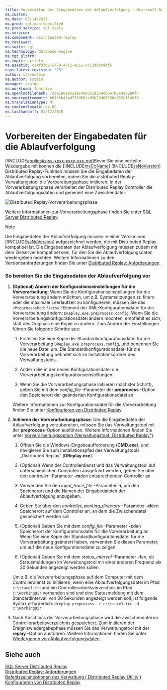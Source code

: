 ```yaml
---
title: Vorbereiten der Eingabedaten der Ablaufverfolgung | Microsoft Docs
ms.custom: 
ms.date: 03/14/2017
ms.prod: sql-non-specified
ms.prod_service: sql-tools
ms.service: 
ms.component: distributed-replay
ms.reviewer: 
ms.suite: sql
ms.technology: database-engine
ms.tgt_pltfrm: 
ms.topic: article
ms.assetid: c14fd3d2-5770-47c2-a851-cc13ddbc9bf5
caps.latest.revision: "23"
author: stevestein
ms.author: sstein
manager: craigg
ms.workload: Inactive
ms.openlocfilehash: 7cda1a0a932a914e85618359cb067b2e4da2a0f7
ms.sourcegitcommit: b6116b434d737d661c09b78d0f798c652cf149f3
ms.translationtype: MT
ms.contentlocale: de-DE
ms.lasthandoff: 01/17/2018
---
```

# <a name="prepare-the-input-trace-data"></a>Vorbereiten der Eingabedaten für die Ablaufverfolgung
[!INCLUDE[appliesto-ss-xxxx-xxxx-xxx-md](../../includes/appliesto-ss-xxxx-xxxx-xxx-md.md)]Bevor Sie eine verteilte Wiedergabe mit können die [!INCLUDE[msCoName](../../includes/msconame-md.md)] [!INCLUDE[ssNoVersion](../../includes/ssnoversion-md.md)] Distributed Replay-Funktion müssen Sie die Eingabedaten der Ablaufverfolgung vorbereiten, indem Sie die distributed Replay-Verwaltungstool die Vorbereitungsphase initiieren. In der Vorverarbeitungsphase verarbeitet der Distributed Replay Controller die Ablaufverfolgungsdaten und generiert eine Zwischendatei:  
  
 ![Distributed Replay-Vorverarbeitungsphase](../../tools/distributed-replay/media/preprocess.gif "Distributed Replay-Vorverarbeitungsphase")  
  
 Weitere Informationen zur Vorverarbeitungsphase finden Sie unter [SQL Server Distributed Replay](../../tools/distributed-replay/sql-server-distributed-replay.md).  
  
> [!NOTE]  
>  Die Eingabedaten der Ablaufverfolgung müssen in einer Version von [!INCLUDE[ssNoVersion](../../includes/ssnoversion-md.md)] aufgezeichnet werden, die mit Distributed Replay kompatibel ist. Die Eingabedaten der Ablaufverfolgung müssen zudem mit dem Zielserver kompatibel sein, für den Sie die Ablaufverfolgungsdaten wiedergeben möchten. Weitere Informationen zu den Versionsanforderungen finden Sie unter [Distributed Replay: Anforderungen](../../tools/distributed-replay/distributed-replay-requirements.md).  
  
### <a name="to-prepare-the-input-trace-data"></a>So bereiten Sie die Eingabedaten der Ablaufverfolgung vor  
  
1.  **(Optional) Ändern der Konfigurationseinstellungen für die Vorverarbeitung**: Wenn Sie die Konfigurationseinstellungen für die Vorverarbeitung ändern möchten, um z.B. Systemsitzungen zu filtern oder die maximale Leerlaufzeit zu konfigurieren, müssen Sie das `<PreprocessModifiers>` -Element der XML-Konfigurationsdatei für die Vorverarbeitung ändern: `DReplay.exe.preprocess.config`. Wenn Sie die Vorverarbeitungskonfigurationsdatei ändern möchten, empfiehlt es sich, statt des Originals eine Kopie zu ändern. Zum Ändern der Einstellungen führen Sie folgende Schritte aus:  
  
    1.  Erstellen Sie eine Kopie der Standardkonfigurationsdatei für die Vorverarbeitung `DReplay.exe.preprocess.config`, und benennen Sie die neue Datei um. Die Standardkonfigurationsdatei für die Vorverarbeitung befindet sich im Installationsordner des Verwaltungstools.  
  
    2.  Ändern Sie in der neuen Konfigurationsdatei die Vorverarbeitungskonfigurationseinstellungen.  
  
    3.  Wenn Sie die Vorverarbeitungsphase initiieren (nächster Schritt), geben Sie mit dem *config_file* -Parameter der **preprocess** -Option den Speicherort der geänderten Konfigurationsdatei an.  
  
     Weitere Informationen zur Konfigurationsdatei für die Vorverarbeitung finden Sie unter [Konfigurieren von Distributed Replay](../../tools/distributed-replay/configure-distributed-replay.md).  
  
2.  **Initiieren der Vorverarbeitungsphase**: Um die Eingabedaten der Ablaufverfolgung vorzubereiten, müssen Sie das Verwaltungstool mit der **preprocess**-Option ausführen. Weitere Informationen finden Sie unter [Vorverarbeitungsoption &#40;Verwaltungstool „Distributed Replay“&#41;](../../tools/distributed-replay/preprocess-option-distributed-replay-administration-tool.md).  
  
    1.  Öffnen Sie die Windows-Eingabeaufforderung (**CMD.exe**), und navigieren Sie zum Installationspfad des Verwaltungstools „Distributed Replay“ (**DReplay.exe**).  
  
    2.  (Optional) Wenn der Controllerdienst und das Verwaltungstool auf unterschiedlichen Computern ausgeführt werden, geben Sie über den *controller* -Parameter **-m**den entsprechenden Controller an.  
  
    3.  Verwenden Sie den *input_trace_file* -Parameter **-i**, um den Speicherort und die Namen der Eingabedateien der Ablaufverfolgung anzugeben.  
  
    4.  Geben Sie über den *controller_working_directory* -Parameter **-d**den Speicherort auf dem Controller an, an dem die Zwischendatei gespeichert werden soll.  
  
    5.  (Optional) Geben Sie mit dem *config_file* -Parameter **-c**den Speicherort der Konfigurationsdatei für die Vorverarbeitung an. Wenn Sie eine Kopie der Standardkonfigurationsdatei für die Vorverarbeitung geändert haben, verwenden Sie diesen Parameter, um auf die neue Konfigurationsdatei zu zeigen.  
  
    6.  (Optional) Geben Sie mit dem *status_interval* -Parameter **-f**an, ob Statusmeldungen im Verwaltungstool mit einer anderen Frequenz als 30 Sekunden angezeigt werden sollen.  
  
     Um z.B. die Vorverarbeitungsphase auf dem Computer mit dem Controllerdienst zu initiieren, wenn eine Ablaufverfolgungsdatei im Pfad `c:\trace1.trc`und ein Controllerarbeitsverzeichnis im Pfad `c:\WorkingDir` vorhanden sind und eine Statusmeldung mit dem Standardintervall von 30 Sekunden angezeigt werden soll, ist folgende Syntax erforderlich: `dreplay preprocess -i c:\trace1.trc -d c:\WorkingDir`  
  
3.  Nach Abschluss der Vorverarbeitungsphase wird die Zwischendatei im Controllerarbeitsverzeichnis gespeichert. Zum Initiieren der Ereigniswiedergabephase müssen Sie das Verwaltungstool mit der **replay** -Option ausführen. Weitere Informationen finden Sie unter [Wiedergeben von Ablaufverfolgungsdaten](../../tools/distributed-replay/replay-trace-data.md).  
  
## <a name="see-also"></a>Siehe auch  
 [SQL Server Distributed Replay](../../tools/distributed-replay/sql-server-distributed-replay.md)   
 [Distributed Replay: Anforderungen](../../tools/distributed-replay/distributed-replay-requirements.md)   
 [Befehlszeilenoptionen des Verwaltung &#40; Distributed Replay Utility &#41;](../../tools/distributed-replay/administration-tool-command-line-options-distributed-replay-utility.md)   
 [Konfigurieren von Distributed Replay](../../tools/distributed-replay/configure-distributed-replay.md)  
  
  
